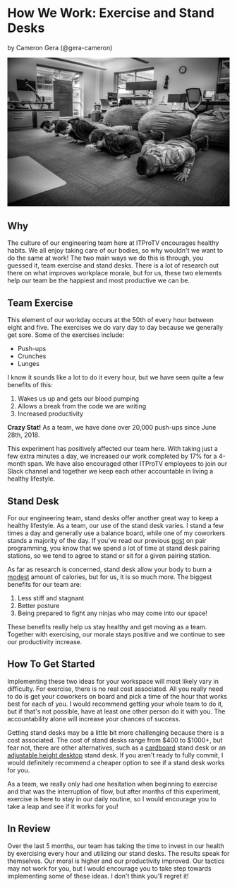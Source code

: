 # How We Work: Exercise and Stand Desks

by Cameron Gera (@gera-cameron)

![A photo of ITProTV Team doing push ups][]

## Why

The culture of our engineering team here at ITProTV encourages healthy habits. We all enjoy taking
care of our bodies, so why wouldn't we want to do the same at work! The two main ways we do this is
through, you guessed it, team exercise and stand desks. There is a lot of research out there on what
improves workplace morale, but for us, these two elements help our team be the happiest and most
productive we can be.

## Team Exercise

This element of our workday occurs at the 50th of every hour between eight and five. The exercises we do vary day
to day because we generally get sore. Some of the exercises include:

- Push-ups
- Crunches
- Lunges

I know it sounds like a lot to do it every hour, but we have seen quite a few benefits of this:

1. Wakes us up and gets our blood pumping
1. Allows a break from the code we are writing
1. Increased productivity

**Crazy Stat!** As a team, we have done over 20,000 push-ups since June 28th, 2018.

This experiment has positively affected our team here. With taking just a few extra minutes a day,
we increased our work completed by 17% for a 4-month span. We have also encouraged other ITProTV
employees to join our Slack channel and together we keep each other accountable in living a healthy
lifestyle.

## Stand Desk

For our engineering team, stand desks offer another great way to keep a healthy lifestyle. As a team,
our use of the stand desk varies. I stand a few times a day and generally use a balance
board, while one of my coworkers stands a majority of the day. If you've read our previous
[post][] on
pair programming, you know that we spend a lot of time at stand desk pairing stations, so we tend
to agree to stand or sit for a given pairing station.

As far as research is concerned, stand desk allow your body to burn a [modest][] amount of calories,
but for us, it is so much more. The biggest benefits for our team are:

1. Less stiff and stagnant
1. Better posture
1. Being prepared to fight any ninjas who may come into our space!

These benefits really help us stay healthy and get moving as a team. Together with exercising, our
morale stays positive and we continue to see our productivity increase.

## How To Get Started

Implementing these two ideas for your workspace will most likely vary in difficulty. For exercise, there is no
real cost associated. All you really need to do is get your coworkers on board and pick a time of the hour that
works best for each of you. I would recommend getting your whole team to do it, but if that's not possible, have
at least one other person do it with you. The accountability alone will increase your chances of success.

Getting stand desks may be a little bit more challenging because there is a cost associated. The cost of stand
desks range from $400 to $1000+, but fear not, there are other alternatives, such as a [cardboard][] stand desk
or an [adjustable height desktop][] stand desk. If you aren't ready to fully commit, I would definitely recommend
a cheaper option to see if a stand desk works for you.

As a team, we really only had one hesitation when beginning to exercise and that was the interruption of flow, but
after months of this experiment, exercise is here to stay in our daily routine, so I would encourage you to take a
leap and see if it works for you!

## In Review

Over the last 5 months, our team has taking the time to invest in our health by exercising
every hour and utilizing our stand desks. The results speak for themselves. Our moral is higher
and our productivity improved. Our tactics may not work for you, but I would encourage you to
take step towards implementing some of these ideas. I don't think you'll regret it!

[A photo of ITProTV Team doing push ups]: /assets/2018-11-26-push-ups.jpg
[post]: http://engineering.itpro.tv/2018/10/24/how-we-work-pair-programming/
[modest]: https://journals.sagepub.com/doi/full/10.1177/2047487317752186
[cardboard]: https://www.amazon.com/Ergodriven-Spark-Perfect-Start-Standing/dp/B01GGNV6R0/ref=asc_df_B01GGNV6R0/?tag=hyprod-20&linkCode=df0&hvadid=167159666528&hvpos=1o1&hvnetw=g&hvrand=2213568287153477250&hvpone=&hvptwo=&hvqmt=&hvdev=c&hvdvcmdl=&hvlocint=&hvlocphy=1015033&hvtargid=pla-308490592211&psc=1
[adjustable height desktop]: https://www.amazon.com/Zinus-Standing-Adjustable-Desktop-Workstation/dp/B07CYGJ2RX/ref=asc_df_B07CYGJ2RX/?tag=hyprod-20&linkCode=df0&hvadid=242006877549&hvpos=1o1&hvnetw=g&hvrand=10265816361159775945&hvpone=&hvptwo=&hvqmt=&hvdev=c&hvdvcmdl=&hvlocint=&hvlocphy=1015033&hvtargid=aud-466360936450:pla-450725801987&psc=1

